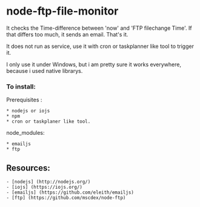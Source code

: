 node-ftp-file-monitor
===

It checks the Time-difference between 'now' and 'FTP filechange Time'.
If that differs too much, it sends an email. That's it.

It does not run as service, use it with cron or taskplanner like tool to trigger it.

I only use it under Windows, but i am pretty sure it works everywhere, 
because i used native librarys.

### To install:

Prerequisites :

    * nodejs or iojs
	* npm
	* cron or taskplaner like tool.


node_modules:

	* emailjs
	* ftp


Resources:
---

	- [nodejs] (http://nodejs.org/)
	- [iojs] (https://iojs.org/)
	- [emailjs] (https://github.com/eleith/emailjs)
	- [ftp] (https://github.com/mscdex/node-ftp)
